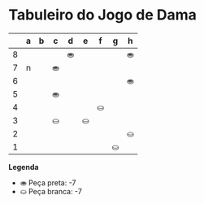 # Tabuleiro do Jogo de Dama

|   | a | b | c | d | e | f | g | h |
|---|---|---|---|---|---|---|---|---|
| 8 |   |   |   | ⛂ |   |   |   | ⛂ |
| 7 |  n|   | ⛂|   |   |   |    |   |
| 6 |   |   |   |   |   |   |   | ⛂ |
| 5 |   |   |  ⛂|   |   |   |   |   |
| 4 |   |   |   |   |   | ⛀ |   |   |
| 3 |   |   | ⛀ |   | ⛀ |   |   |   |
| 2 |   |   |   |   |   |   |   | ⛀ |
| 1 |   |   |   |   |   |   | ⛀ |   |

**Legenda**

- ⛂ Peça preta:  -7
- ⛀ Peça branca: -7